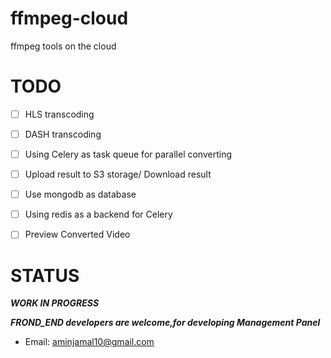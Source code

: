 # ffmpeg-cloud
ffmpeg tools on the cloud
# TODO
- [ ] HLS transcoding
- [ ] DASH transcoding
- [ ] Using Celery as task queue for parallel converting
- [ ] Upload result to S3 storage/ Download result
- [ ] Use mongodb as database
- [ ] Using redis as a backend for Celery
- [ ] Preview Converted Video


# STATUS
***WORK IN PROGRESS***

***FROND_END developers are welcome,for developing Management Panel***
- Email: aminjamal10@gmail.com
